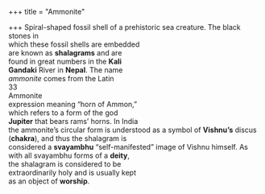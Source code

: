 +++
title = "Ammonite"

+++
Spiral-shaped fossil shell of a prehistoric sea creature. The black stones in  
which these fossil shells are embedded  
are known as **shalagrams** and are  
found in great numbers in the **Kali**  
**Gandaki** River in **Nepal**. The name  
*ammonite* comes from the Latin  
33  
Ammonite  
expression meaning “horn of Ammon,”  
which refers to a form of the god  
**Jupiter** that bears rams’ horns. In India  
the ammonite’s circular form is understood as a symbol of **Vishnu’s** discus  
(**chakra**), and thus the shalagram is  
considered a **svayambhu** “self-manifested” image of Vishnu himself. As  
with all svayambhu forms of a **deity**,  
the shalagram is considered to be  
extraordinarily holy and is usually kept  
as an object of **worship**.